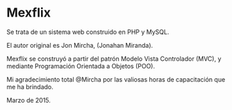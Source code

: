 # Mexflix

Se trata de un sistema web construido en PHP y MySQL.

El autor original es Jon Mircha, (Jonahan Miranda).

Mexflix se construyó a partir del patrón Modelo Vista Controlador (MVC), y mediante Programación Orientada a Objetos (POO).

Mi agradecimiento total @Mircha por las valiosas horas de capacitación que me ha brindado.

Marzo de 2015.

